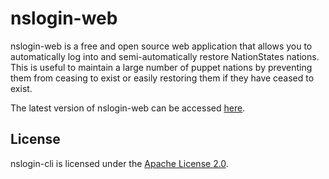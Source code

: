 # nslogin-web #

nslogin-web is a free and open source web application that allows you to
automatically log into and semi-automatically restore NationStates nations.
This is useful to maintain a large number of puppet nations by preventing them
from ceasing to exist or easily restoring them if they have ceased to exist.

The latest version of nslogin-web can be accessed [here](https://auralia.github.io/nslogin-web/).

## License ##

nslogin-cli is licensed under the [Apache License 2.0](http://www.apache.org/licenses/LICENSE-2.0).
